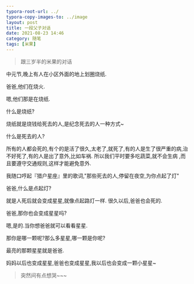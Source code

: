 ```yaml
---
typora-root-url: ../
typora-copy-images-to: ../image
layout: post
title: 一段父子对话
date: 2021-08-23 14:46
category: 随笔
tags: [米果]
---
```




> 跟三岁半的米果的对话

中元节,晚上有人在小区外面的地上划圈烧纸.

爸爸,他们在烧火.

嗯,他们那是在烧纸.

什么是烧纸?

烧纸就是烧钱给死去的人,是纪念死去的人一种方式~

什么是死去的人?

所有的人都会死的,有个的是活了很久,太老了,就死了,有的人是生了很严重的病,治不好死了,有的人是出了意外,比如车祸. 所以我们平时要多吃蔬菜,就不会生病 ,而且要遵守交通规则,这样才能避免意外.

我随口哼起『猎户星座』里的歌词,"那些死去的人,停留在夜空,为你点起了灯"

爸爸,什么是点起灯?

就是人死后就会变成星星,就像点起路灯一样. 很久以后,爸爸也会死的.

爸爸,那你也会变成星星吗?

嗯,是的.当你想爸爸就可以看看星星.

那你是哪一颗呢?那么多星星,哪一颗是你呢?

最亮的那颗星星就是爸爸.

妈妈以后也变成星星,爸爸也变成星星,我以后也会变成一颗小星星~

> 突然间有点想哭~~~





